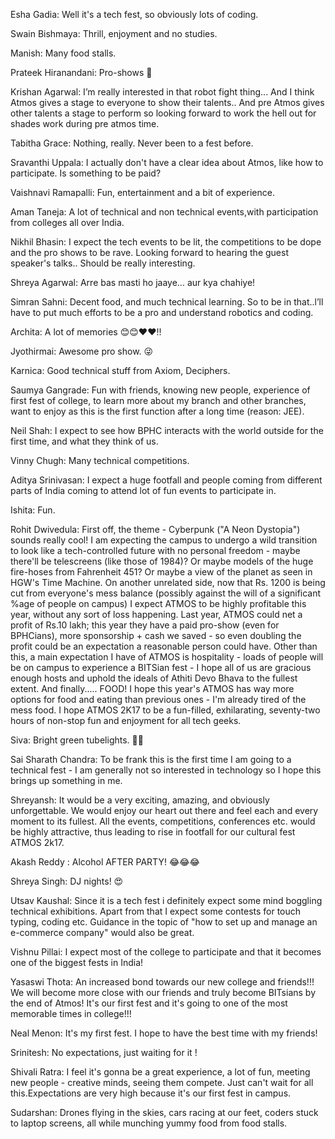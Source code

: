 
Esha Gadia: Well it's a tech fest, so obviously lots of coding.


Swain Bishmaya: Thrill, enjoyment and no studies.


Manish: Many food stalls.


Prateek Hiranandani: Pro-shows 🙈


Krishan Agarwal: I’m really interested in that robot
 fight thing... And I think Atmos gives a stage to everyone to show
their talents..  And pre Atmos gives other talents a stage to perform so
 looking forward to work the hell out for shades work during pre atmos
time.


Tabitha Grace: Nothing, really. Never been to a fest before.


Sravanthi Uppala: I actually don't have a clear idea about Atmos, like how to participate. Is something to be paid?


Vaishnavi Ramapalli: Fun, entertainment and a bit of experience.


Aman Taneja: A lot of technical and non technical events,with participation from colleges all over India.


Nikhil Bhasin: I expect the tech events to be lit,
the competitions to be dope and the pro shows to be rave. Looking
forward to hearing the guest speaker's talks.. Should be really
interesting.


Shreya Agarwal: Arre bas masti ho jaaye... aur kya chahiye!


Simran Sahni: Decent food, and much technical
learning. So to be in that..l’ll have to put much efforts to be a pro
and understand robotics and coding.


Archita: A lot of memories 😊😊❤❤!!


Jyothirmai: Awesome pro show. 😜


Karnica: Good technical stuff from Axiom, Deciphers.


Saumya Gangrade: Fun with friends, knowing new
people, experience of first fest of college, to learn more about my
branch and other branches, want to enjoy as this is the first function
after a long time (reason: JEE).


Neil Shah: I expect to see how BPHC interacts with the world outside for the first time, and what they think of us.


Vinny Chugh: Many technical competitions.


Aditya Srinivasan: I expect a huge footfall and people coming from different parts of India coming to attend lot of fun events to participate in.


Ishita: Fun.


Rohit Dwivedula: First off, the theme - Cyberpunk ("A Neon Dystopia") sounds really
 cool! I am expecting the campus to undergo a wild transition to look
like a tech-controlled future with no personal freedom - maybe there'll
be telescreens (like those of 1984)? Or maybe models of the huge
fire-hoses from Fahrenheit 451? Or maybe a view of the planet as seen in
 HGW's Time Machine. On another unrelated side, now that Rs. 1200 is
being cut from everyone's mess balance (possibly against the will of a
significant %age of people on campus) I expect ATMOS to be
highly profitable this year, without any sort of loss happening. Last
year, ATMOS could net a profit of Rs.10 lakh; this year they have a paid
 pro-show (even for BPHCians), more sponsorship + cash we saved - so
even doubling the profit could be an expectation a reasonable person
could have. Other than this, a main expectation I have of ATMOS is
hospitality - loads of people will be on campus to experience a BITSian
fest - I hope all of us are gracious enough hosts and uphold the ideals
of Athiti Devo Bhava to the fullest extent. And finally..... FOOD! I
hope this year's ATMOS has way more options for food and eating than
previous ones - I'm already tired of the mess food. I hope ATMOS 2K17 to
 be a fun-filled, exhilarating, seventy-two hours of non-stop fun and
enjoyment for all tech geeks.


Siva: Bright green tubelights. 🤦🤦


Sai Sharath Chandra: To be frank this is the first
time I am going to a technical fest - I am generally not so interested
in technology so I hope this brings up something in me.


Shreyansh: It would be a very exciting, amazing, and
 obviously unforgettable. We would enjoy our heart out there and feel
each and every moment to its fullest. All the events, competitions,
conferences etc. would be highly attractive, thus leading to rise in
footfall for our cultural fest ATMOS 2k17.


Akash Reddy : Alcohol AFTER PARTY! 😂😂😂


Shreya Singh: DJ nights! 😍


Utsav Kaushal:  Since it is a tech fest i definitely
 expect some mind boggling technical exhibitions. Apart from that I
expect some contests for touch typing, coding etc. Guidance in the topic
 of "how to set up and manage an e-commerce company" would also be
great.


Vishnu Pillai: I expect most of the college to participate and that it becomes one of the biggest fests in India!


Yasaswi Thota: An increased bond towards our new
college and friends!!! We will become more close with our friends and
truly become BITsians by the end of Atmos! It's our first fest and it's
going to one of the most memorable times in college!!!


Neal Menon: It's my first fest. I hope to have the best time with my friends!


Srinitesh: No expectations, just waiting for it !


Shivali Ratra: I feel it's gonna be a great
experience, a lot of fun, meeting new people - creative minds, seeing
them compete. Just can't wait for all this.Expectations are very high
because it's our first fest in campus.


Sudarshan: Drones flying in the skies, cars racing
at our feet, coders stuck to laptop screens, all while munching yummy
food from food stalls.

